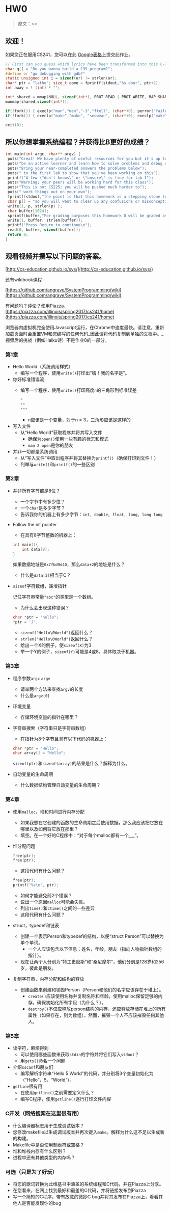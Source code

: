 # HW0

> 原文：<>

## 欢迎！

如果您正在服用CS241，您可以在此 [Google表格](https://docs.google.com/a/illinois.edu/forms/d/e/1FAIpQLScB-OomiGPRm8Q5u3rhDypIuGaOTYFzNqzNTtjs5g7-_1XBTw/viewform)上提交此作业。

```c
// First can you guess which lyrics have been transformed into this C-like system code?
char q[] = "Do you wanna build a C99 program?";
#define or "go debugging with gdb?"
static unsigned int i = sizeof(or) != strlen(or);
char* ptr = "lathe"; size_t come = fprintf(stdout,"%s door", ptr+2);
int away = ! (int) * "";

int* shared = mmap(NULL, sizeof(int*), PROT_READ | PROT_WRITE, MAP_SHARED | MAP_ANONYMOUS, -1, 0);
munmap(shared,sizeof(int*));

if(!fork()) { execlp("man","man","-3","ftell", (char*)0); perror("failed"); }
if(!fork()) { execlp("make","make", "snowman", (char*)0); execlp("make","make", (char*)0)); }

exit(0);
```

## 所以你想掌握系统编程？并获得比B更好的成绩？

```c
int main(int argc, char** argv) {
 puts("Great! We have plenty of useful resources for you but it's up to you to");
 puts("be an active learner and learn how to solve problems and debug code.");
 puts("Bring your near-completed answers the problems below");
 puts(" to the first lab to show that you've been working on this");
 printf("A few \"don't knows\" or \"unsure\" is fine for lab 1"); 
 puts("Warning; your peers will be working hard for this class");
 puts("This is not CS225; you will be pushed much harder to");
 puts(" work things out on your own");
 fprintf(stdout,"the point is that this homework is a stepping stone to all future assignments");
 char p[] = "so you will want to clear up any confusions or misconceptions.";
 write(1, p, strlen(p) );
 char buffer[1024];
 sprintf(buffer,"For grading purposes this homework 0 will be graded as part of your lab %d work.", 1);
 write(1, buffer, strlen(buffer));
 printf("Press Return to continue\n");
 read(0, buffer, sizeof(buffer));
 return 0;
}
```

## 观看视频并撰写以下问题的答案。

[http://cs-education.github.io/sys/](http://cs-education.github.io/sys/)

还有wikibook课程 -

[https://github.com/angrave/SystemProgramming/wiki](https://github.com/angrave/SystemProgramming/wiki)

有问题吗？评论？使用Piazza， [https://piazza.com/illinois/spring2017/cs241/home](https://piazza.com/illinois/spring2017/cs241/home)

浏览器内虚拟机完全使用Javascript运行，在Chrome中速度最快。请注意，重新加载页面时会重置VM和您编写的任何代码_因此请将代码复制到单独的文档中。_ 视频后的挑战（例如Haiku诗）不是作业0的一部分。

### 第1章

*   Hello World（系统调用样式）
    *   编写一个程序，使用`write()`打印出“嗨！我的名字是”。
*   你好标准错误流
    *   编写一个程序，使用`write()`打印高度`n`的三角形到标准误差

        ```c
        *
        **
        ***
        ```

        *   n应该是一个变量，对于n = 3，三角形应该是这样的
*   写入文件
    *   从“Hello World”获取程序并将其写入文件
        *   确保为`open()`使用一些有趣的标志和模式
        *   `man 2 open`是你的朋友
*   并非一切都是系统调用
    *   从“写入文件”中取出程序并将其替换为`printf()`（确保打印到文件！）
    *   列举与`write()`和`printf()`的一些区别

### 第2章

*   并非所有字节都是8位？
    *   一个字节中有多少位？
    *   一个`char`是多少字节？
    *   告诉我你的机器上有多少字节：`int, double, float, long, long long`
*   Follow the int pointer
    *   在具有8字节整数的机器上：

    ```c
    int main(){
        int data[8];
    } 
    ```

    如果数据地址是`0x7fbd9d40`，那么`data+2`的地址是什么？

    *   什么是`data[3]`相当于C？
*   `sizeof`字符数组，递增指针

    记住字符串常量`"abc"`的类型是一个数组。

    *   为什么会出现这种错误？

    ```c
    char *ptr = "hello";
    *ptr = 'J';
    ```

    *   `sizeof("Hello\0World")`返回什么？
    *   `strlen("Hello\0World")`返回什么？
    *   给出一个X的例子，使`sizeof(X)`为3
    *   举一个Y的例子，`sizeof(Y)`可能是4或8，具体取决于机器。

### 第3章

*   程序参数`argc` `argv`
    *   请举两个方法来查找`argv`的长度
    *   什么是`argv[0]`
*   环境变量
    *   存储环境变量的指针在哪里？
*   字符串搜索（字符串只是字符串数组）

    *   在指针为8个字节且具有以下代码的机器上：

    ```c
    char *ptr = "Hello";
    char array[] = "Hello";
    ```

    `sizeof(ptr)`和`sizeof(array)`的结果是什么？解释为什么。

*   自动变量的生命周期

    *   什么数据结构管理自动变量的生命周期？

### 第4章

*   使用`malloc`，堆和时间进行内存分配
    *   如果我想在它创建的函数的生命周期之后使用数据，那么我应该把它放在哪里以及如何将它放在那里？
    *   填空。在一个好的C程序中：“对于每个malloc都有一个___”。
*   堆分配问题

    ```c
    free(ptr);
    free(ptr);
    ```

    *   这段代码有什么问题？

    ```c
    free(ptr);
    printf("%s\n", ptr);
    ```

    *   如何才能避免前2个错误？
    *   说出一个原因`malloc`可能会失败。
    *   列出`time()`和`ctime()`之间的一些差异
    *   这段代码有什么问题？
*   struct，typedef和链表
    *   创建一个表示Person和typedef的结构，以便“struct Person”可以替换为单个单词。
        *   一个人应该包含以下信息：姓名，年龄，朋友（指向人物指针数组的指针）。
    *   现在让两个人分别为“特工史密斯”和“桑尼摩尔”，他们分别是128岁和256岁，彼此是朋友。
*   复制字符串，内存分配和结构的释放
    *   创建函数来创建和销毁Person（Person和他们的名字应该存在于堆上）。
        *   `create()`应该使用名称并复制名称和年龄。使用malloc保留足够的内存。确保初始化所有字段（为什么？）。
        *   `destroy()`不仅应释放person结构的内存，还应释放存储在堆上的所有属性（如果存在，则为数组）。然而，摧毁一个人不应该摧毁任何其他人。

### 第5章

*   读字符，麻烦得到
    *   可以使用哪些函数来获取`stdin`的字符并将它们写入`stdout`？
    *   用`gets()`命名一个问题
*   介绍`sscanf`和朋友们
    *   编写解析字符串“Hello 5 World”的代码，并分别将3个变量初始化为（“Hello”，5，“World”）。
*   `getline`很有用
    *   在使用`getline()`之前需要定义什么？
    *   编写C程序，使用`getline()`逐行打印文件内容

### C开发（网络搜索在这里很有用）

*   什么编译器标志用于生成调试版本？
*   您修改makefile以生成调试版本并再次键入`make`。解释为什么这不足以生成新的构建。
*   Makefile中是否使用制表符或空格？
*   堆和堆栈内存有什么区别？
*   进程中还有其他类型的内存吗？

### 可选（只是为了好玩）

*   将您的歌词转换为此维基书中涵盖的系统编程和C代码，并在Piazza上分享。
*   在您看来，在网上找到最好和最差的C代码，并将链接发布到Piazza
*   写一个简短的C程序，带有故意的微妙C bug并将其发布在Piazza上，看看其他人是否能发现你的bug